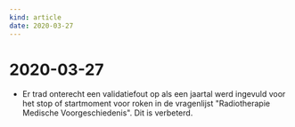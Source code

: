 ```yaml
---
kind: article
date: 2020-03-27
---
```


# 2020-03-27


* Er trad onterecht een validatiefout op als een jaartal werd ingevuld voor het stop of startmoment voor roken in de vragenlijst "Radiotherapie Medische Voorgeschiedenis". Dit is verbeterd.
